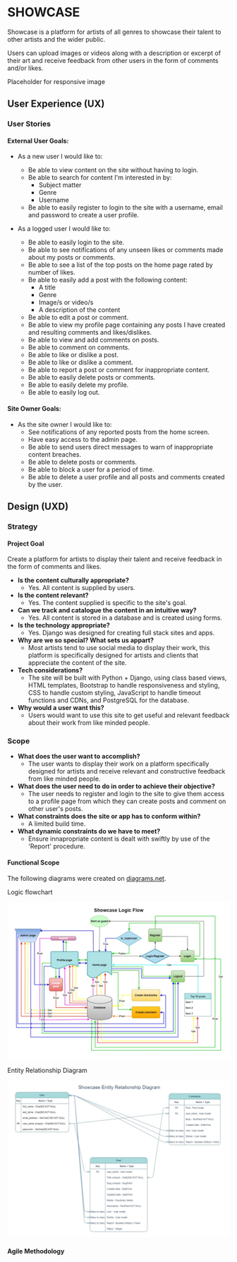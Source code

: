 # SHOWCASE
Showcase is a platform for artists of all genres to showcase their talent to other artists and the wider public.

Users can upload images or videos along with a description or excerpt of their art and receive feedback from other users in the form of comments and/or likes.

Placeholder for responsive image

## User Experience (UX)
### User Stories

#### External User Goals:
* As a new user I would like to:
  * Be able to view content on the site without having to login.
  * Be able to search for content I'm interested in by:
    * Subject matter
    * Genre
    * Username
  * Be able to easily register to login to the site with a username, email and password to create a user profile.

* As a logged user I would like to:
  * Be able to easily login to the site.
  * Be able to see notifications of any unseen likes or comments made about my posts or comments.
  * Be able to see a list of the top posts on the home page rated by number of likes.
  * Be able to easily add a post with the following content:
    * A title
    * Genre
    * Image/s or video/s
    * A description of the content
  * Be able to edit a post or comment.
  * Be able to view my profile page containing any posts I have created and resulting comments and likes/dislikes.
  * Be able to view and add comments on posts.
  * Be able to comment on comments.
  * Be able to like or dislike a post.
  * Be able to like or dislike a comment.  
  * Be able to report a post or comment for inappropriate content.  
  * Be able to easily delete posts or comments.
  * Be able to easily delete my profile.
  * Be able to easily log out.

#### Site Owner Goals:
* As the site owner I would like to:
  * See notifications of any reported posts from the home screen.
  * Have easy access to the admin page.
  * Be able to send users direct messages to warn of inappropriate content breaches.
  * Be able to delete posts or comments.
  * Be able to block a user for a period of time.
  * Be able to delete a user profile and all posts and comments created by the user.

## Design (UXD)

### Strategy

#### Project Goal
Create a platform for artists to display their talent and receive feedback in the form of comments and likes.

* __Is the content culturally appropriate?__
  * Yes. All content is supplied by users.
* __Is the content relevant?__
  * Yes. The content supplied is specific to the site's goal.
* __Can we track and catalogue the content in an intuitive way?__
  * Yes. All content is stored in a database and is created using forms.
* __Is the technology appropriate?__
  * Yes. Django was designed for creating full stack sites and apps.
* __Why are we so special? What sets us appart?__
  * Most artists tend to use social media to display their work, this platform is specifically designed for artists and clients that appreciate the content of the site.
* __Tech considerations?__
  * The site will be built with Python + Django, using class based views, HTML templates, Bootstrap to handle responsiveness and styling, CSS to handle custom styling, JavaScript to handle timeout functions and CDNs, and PostgreSQL for the database. 
* __Why would a user want this?__
  * Users would want to use this site to get useful and relevant feedback about their work from like minded people.

### Scope

* __What does the user want to accomplish?__
  * The user wants to display their work on a platform specifically designed for artists and receive relevant and constructive feedback from like minded people.
* __What does the user need to do in order to achieve their objective?__
  * The user needs to register and login to the site to give them access to a profile page from which they can create posts and comment on other user's posts.
* __What constraints does the site or app has to conform within?__
  * A limited build time.
* __What dynamic constraints do we have to meet?__
  * Ensure innapropriate content is dealt with swiftly by use of the 'Report' procedure.

#### Functional Scope

The following diagrams were created on [diagrams.net](https://app.diagrams.net).

Logic flowchart

![Logic flowchart](readme-images/showcase-logic-flow.jpg)

Entity Relationship Diagram

![ERD](readme-images/showcase-erd.jpg)

#### Agile Methodology
 
